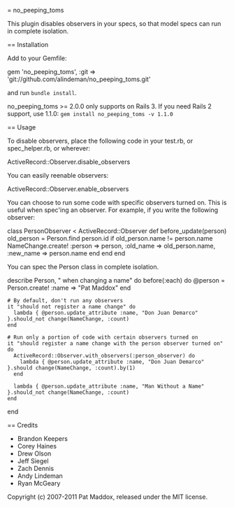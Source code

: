 = no_peeping_toms

This plugin disables observers in your specs, so that model specs can run in complete isolation.

== Installation

Add to your Gemfile:

  gem 'no_peeping_toms', :git => 'git://github.com/alindeman/no_peeping_toms.git'

and run `bundle install`.

no_peeping_toms >= 2.0.0 only supports on Rails 3.  If you need Rails 2 support, use 1.1.0: `gem install no_peeping_toms -v 1.1.0`

== Usage

To disable observers, place the following code in your test.rb, or spec_helper.rb, or wherever:

  ActiveRecord::Observer.disable_observers

You can easily reenable observers:

  ActiveRecord::Observer.enable_observers

You can choose to run some code with specific observers turned on.  This is useful when spec'ing an observer.  For example, if you write the following observer:

  class PersonObserver < ActiveRecord::Observer
    def before_update(person)
      old_person = Person.find person.id
      if old_person.name != person.name
        NameChange.create! :person => person, :old_name => old_person.name, :new_name => person.name
      end
    end
  end

You can spec the Person class in complete isolation.

  describe Person, " when changing a name" do
    before(:each) do
      @person = Person.create! :name => "Pat Maddox"
    end

    # By default, don't run any observers
    it "should not register a name change" do
      lambda { @person.update_attribute :name, "Don Juan Demarco" }.should_not change(NameChange, :count)
    end

    # Run only a portion of code with certain observers turned on
    it "should register a name change with the person observer turned on" do
      ActiveRecord::Observer.with_observers(:person_observer) do
        lambda { @person.update_attribute :name, "Don Juan Demarco" }.should change(NameChange, :count).by(1)
      end

      lambda { @person.update_attribute :name, "Man Without a Name" }.should_not change(NameChange, :count)
    end
  end

== Credits

* Brandon Keepers
* Corey Haines
* Drew Olson
* Jeff Siegel
* Zach Dennis
* Andy Lindeman
* Ryan McGeary

Copyright (c) 2007-2011 Pat Maddox, released under the MIT license.
